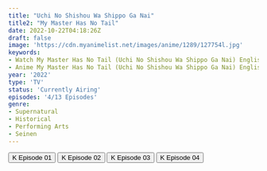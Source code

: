 ```yaml
---
title: "Uchi No Shishou Wa Shippo Ga Nai"
title2: "My Master Has No Tail"
date: 2022-10-22T04:18:26Z
draft: false
image: 'https://cdn.myanimelist.net/images/anime/1289/127754l.jpg'
keywords:
- Watch My Master Has No Tail (Uchi No Shishou Wa Shippo Ga Nai) English Sub
- Anime My Master Has No Tail (Uchi No Shishou Wa Shippo Ga Nai) English Sub
year: '2022'
type: 'TV'
status: 'Currently Airing'
episodes: '4/13 Episodes'
genre:
- Supernatural
- Historical
- Performing Arts
- Seinen
---
```


<div class="d-g gg-5 gtc-r ai-c">
<button onclick="window.open('?kwf=UchiNoShishouWaShippoGaNai/Uchi No Shishou Wa Shippo Ga Nai - 01','_blank')">K Episode 01</button>
<button onclick="window.open('?kwf=UchiNoShishouWaShippoGaNai/Uchi No Shishou Wa Shippo Ga Nai - 02','_blank')">K Episode 02</button>
<button onclick="window.open('?kwf=UchiNoShishouWaShippoGaNai/Uchi No Shishou Wa Shippo Ga Nai - 03','_blank')">K Episode 03</button>
<button onclick="window.open('?kwf=UchiNoShishouWaShippoGaNai/Uchi No Shishou Wa Shippo Ga Nai - 04','_blank')">K Episode 04</button>
</div>